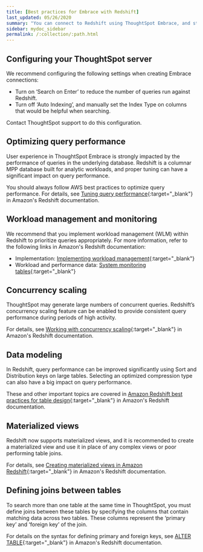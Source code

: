 ```yaml
---
title: [Best practices for Embrace with Redshift]
last_updated: 05/26/2020
summary: "You can connect to Redshift using ThoughtSpot Embrace, and start searching your data. This article contains helpful pointers on data modeling."
sidebar: mydoc_sidebar
permalink: /:collection/:path.html
---
```

## Configuring your ThoughtSpot server

We recommend configuring the following settings when creating Embrace connections:
- Turn on ‘Search on Enter’ to reduce the number of queries run against Redshift.
- Turn off ‘Auto Indexing’, and manually set the Index Type on columns that would be helpful when searching.

Contact ThoughtSpot support to do this configuration.

## Optimizing query performance

User experience in ThoughtSpot Embrace is strongly impacted by the performance of queries in the underlying database. Redshift is a columnar MPP database built for analytic workloads, and proper tuning can have a significant impact on query performance.

You should always follow AWS best practices to optimize query performance. For details, see
[Tuning query performance](https://docs.aws.amazon.com/redshift/latest/dg/c-optimizing-query-performance.html){:target="_blank"} in Amazon's Redshift documentation.

## Workload management and monitoring

We recommend that you implement workload management (WLM) within Redshift to prioritize queries appropriately.
For more information, refer to the following links in Amazon's Redshift documentation:
- Implementation: [Implementing workload management](https://docs.aws.amazon.com/redshift/latest/dg/cm-c-implementing-workload-management.html){:target="_blank"}
- Workload and performance data: [System monitoring tables](https://docs.aws.amazon.com/redshift/latest/dg/cm-c-wlm-query-monitoring-rules.html#cm-c-wlm-query-monitoring-metrics){:target="_blank"}

## Concurrency scaling

ThoughtSpot may generate large numbers of concurrent queries. Redshift’s concurrency scaling feature can be enabled to provide consistent query performance during periods of high activity.

For details, see [Working with concurrency scaling](https://docs.aws.amazon.com/redshift/latest/dg/concurrency-scaling.html){:target="_blank"} in Amazon's Redshift documentation.

## Data modeling

In Redshift, query performance can be improved significantly using Sort and Distribution keys on large tables. Selecting an optimized compression type can also have a big impact on query performance.

These and other important topics are covered in [Amazon Redshift best practices for table design](https://docs.aws.amazon.com/redshift/latest/dg/c_designing-tables-best-practices.html){:target="_blank"} in Amazon's Redshift documentation.

## Materialized views

Redshift now supports materialized views, and it is recommended to create a materialized view and use it in place of any complex views or poor performing table joins.

For details, see [Creating materialized views in Amazon Redshift](https://docs.aws.amazon.com/redshift/latest/dg/materialized-view-overview.html){:target="_blank"} in Amazon's Redshift documentation.

## Defining joins between tables

To search more than one table at the same time in ThoughtSpot, you must define joins between these tables by specifying the columns that contain matching data across two tables. These columns represent the ‘primary key’ and ‘foreign key’ of the join.

For details on the syntax for defining primary and foreign keys, see [ALTER TABLE](https://docs.aws.amazon.com/redshift/latest/dg/r_ALTER_TABLE.html){:target="_blank"} in Amazon's Redshift documentation.
